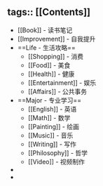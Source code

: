 tags:: [[Contents]]
---

- [[Book]] - 读书笔记
- [[Improvement]]  - 自我提升
- ==Life - 生活攻略==
	- [[Shopping]] - 消费
	- [[Food]] - 美食
	- [[Health]] - 健康
	- [[Entertainment]] - 娱乐
	- [[Affairs]] - 公共事务
- ==Major - 专业学习==
	- [[English]] - 英语
	- [[Math]] - 数学
	- [[Painting]] - 绘画
	- [[Music]] - 音乐
	- [[Writing]] - 写作
	- [[Philosophy]] - 哲学
	- [[Video]] - 视频制作
-
-